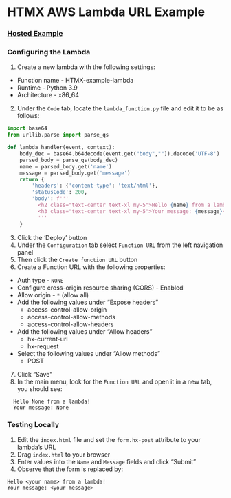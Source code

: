 # HTMX AWS Lambda URL Example

### [Hosted Example](https://www.saltosti.com/projects/htmx-lambda-url-example/)

### Configuring the Lambda
1. Create a new lambda with the following settings:
* Function name - HTMX-example-lambda
* Runtime - Python 3.9
* Architecture - x86_64

2. Under the `Code` tab, locate the `lambda_function.py` file and edit it to be as follows:
```python
import base64
from urllib.parse import parse_qs

def lambda_handler(event, context):
    body_dec = base64.b64decode(event.get("body","")).decode('UTF-8')
    parsed_body = parse_qs(body_dec)
    name = parsed_body.get('name')
    message = parsed_body.get('message')
    return {
        'headers': {'content-type': 'text/html'},
        'statusCode': 200,
        'body': f'''
          <h2 class="text-center text-xl my-5">Hello {name} from a lambda!</h2>
          <h3 class="text-center text-xl my-5">Your message: {message}</h3>
          '''
    }
```
3. Click the ‘Deploy’ button
4. Under the `Configuration` tab select `Function URL` from the left navigation panel
5. Then click the `Create function URL` button
6. Create a Function URL with the following properties:
* Auth type - `NONE`
* Configure cross-origin resource sharing (CORS) - Enabled
* Allow origin - `*` (allow all)
* Add the following values under “Expose headers”
  - access-control-allow-origin
  - access-control-allow-methods
  - access-control-allow-headers
* Add the following values under “Allow headers”
  - hx-current-url
  - hx-request
* Select the following values under “Allow methods”
  - POST
7. Click “Save"
8. In the main menu, look for the `Function URL` and open it in a new tab, you should see:
  ```
    Hello None from a lambda!
    Your message: None
  ```
  
### Testing Locally
1. Edit the `index.html` file and set the `form.hx-post` attribute to your lambda’s URL
2. Drag `index.html` to your browser
3. Enter values into the `Name` and `Message` fields and click “Submit”
4. Observe that the form is replaced by:
```
Hello <your name> from a lambda!
Your message: <your message>
```

